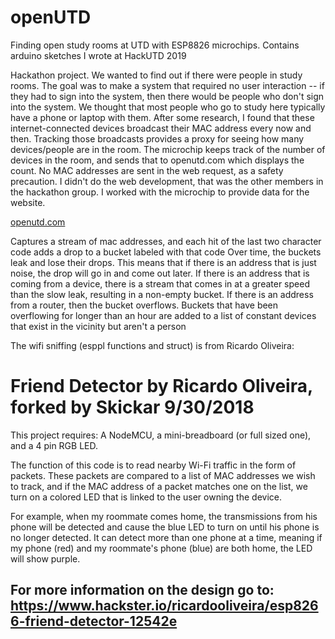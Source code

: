# openUTD
Finding open study rooms at UTD with ESP8826 microchips. Contains arduino sketches I wrote at HackUTD 2019

Hackathon project. We wanted to find out if there were people in study rooms. The goal was to make a system that required no user interaction -- if they had to sign into the system, then there would be people who don't sign into the system.
We thought that most people who go to study here typically have a phone or laptop with them. After some research, I found that these internet-connected devices broadcast their MAC address every now and then.
Tracking those broadcasts provides a proxy for seeing how many devices/people are in the room.
The microchip keeps track of the number of devices in the room, and sends that to openutd.com which displays the count.
No MAC addresses are sent in the web request, as a safety precaution. I didn't do the web development, that was the other members in the hackathon group. I worked with the microchip to provide data for the website.

[openutd.com](www.openutd.com "Our Website!")

Captures a stream of mac addresses, and each hit of the last two character code adds a drop to a bucket labeled with that code
Over time, the buckets leak and lose their drops. This means that if there is an address that is just noise, the drop will go in and come out later.
If there is an address that is coming from a device, there is a stream that comes in at a greater speed than the slow leak, resulting in a non-empty bucket.
If there is an address from a router, then the bucket overflows. Buckets that have been overflowing for longer than an hour are added to a list of constant devices that exist in the vicinity but aren't a person


The wifi sniffing (esppl functions and struct) is from Ricardo Oliveira:
# Friend Detector by Ricardo Oliveira, forked by Skickar 9/30/2018

This project requires: A NodeMCU, a mini-breadboard (or full sized one), and a 4 pin RGB LED. 

 The function of this code is to read nearby Wi-Fi traffic in the form of packets. These packets are compared to a list of MAC addresses we wish to track, and if the MAC address of a packet matches one on the list, we turn on a colored LED that is linked to the user owning the device. 

 For example, when my roommate comes home, the	transmissions from his phone will be detected and cause the blue LED to turn on until his phone is no longer detected. It can detect more than one phone at a time, meaning if my phone (red) and my roommate's phone (blue) are both home, the LED will show purple. 

## For more information on the design go to: https://www.hackster.io/ricardooliveira/esp8266-friend-detector-12542e



